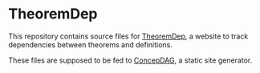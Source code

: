 # TheoremDep

This repository contains source files for [TheoremDep](https://sharmaeklavya2.github.io/theoremdep/),
a website to track dependencies between theorems and definitions.

These files are supposed to be fed to [ConcepDAG](https://github.com/sharmaeklavya2/concepdag), a static site generator.
